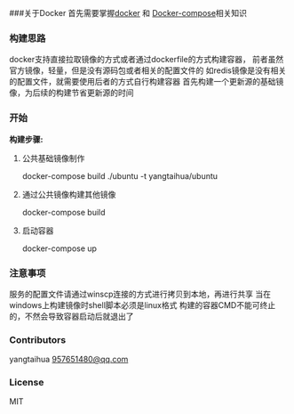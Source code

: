 ###关于Docker
  首先需要掌握[docker](https://docs.docker.com) 和 [Docker-compose](https://docs.docker.com/compose)相关知识
    
### 构建思路
  docker支持直接拉取镜像的方式或者通过dockerfile的方式构建容器，
  前者虽然官方镜像，轻量，但是没有源码包或者相关的配置文件的 
  如redis镜像是没有相关的配置文件，就需要使用后者的方式自行构建容器
  首先构建一个更新源的基础镜像，为后续的构建节省更新源的时间
  
### 开始

**构建步骤:**

1. 公共基础镜像制作

    docker-compose build ./ubuntu -t yangtaihua/ubuntu   
2. 通过公共镜像构建其他镜像 

    docker-compose build
3. 启动容器

    docker-compose up
### **注意事项**
  服务的配置文件请通过winscp连接的方式进行拷贝到本地，再进行共享
  当在windows上构建镜像时shell脚本必须是linux格式
  构建的容器CMD不能可终止的，不然会导致容器启动后就退出了  
### Contributors
yangtaihua <957651480@qq.com>
### License

MIT